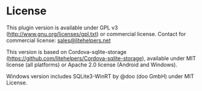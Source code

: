 # License

This plugin version is available under GPL v3 (http://www.gnu.org/licenses/gpl.txt) or commercial license. Contact for commercial license: sales@litehelpers.net

This version is based on Cordova-sqlite-storage (https://github.com/litehelpers/Cordova-sqlite-storage), available under MIT license (all platforms) or Apache 2.0 license (Android and Windows).

Windows version includes SQLite3-WinRT by @doo (doo GmbH) under MIT License.

